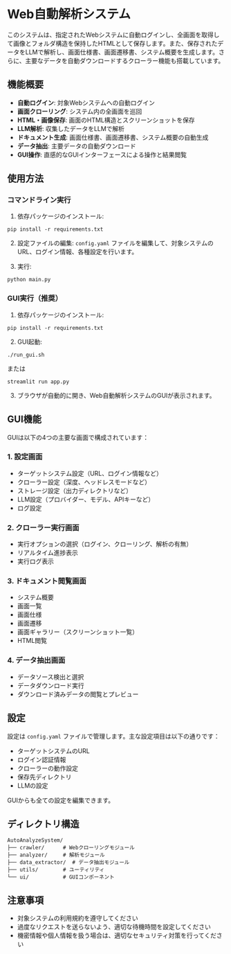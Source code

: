 # Web自動解析システム

このシステムは、指定されたWebシステムに自動ログインし、全画面を取得して画像とフォルダ構造を保持したHTMLとして保存します。また、保存されたデータをLLMで解析し、画面仕様書、画面遷移書、システム概要を生成します。さらに、主要なデータを自動ダウンロードするクローラー機能も搭載しています。

## 機能概要

- **自動ログイン**: 対象Webシステムへの自動ログイン
- **画面クローリング**: システム内の全画面を巡回
- **HTML・画像保存**: 画面のHTML構造とスクリーンショットを保存
- **LLM解析**: 収集したデータをLLMで解析
- **ドキュメント生成**: 画面仕様書、画面遷移書、システム概要の自動生成
- **データ抽出**: 主要データの自動ダウンロード
- **GUI操作**: 直感的なGUIインターフェースによる操作と結果閲覧

## 使用方法

### コマンドライン実行

1. 依存パッケージのインストール:
```
pip install -r requirements.txt
```

2. 設定ファイルの編集:
`config.yaml` ファイルを編集して、対象システムのURL、ログイン情報、各種設定を行います。

3. 実行:
```
python main.py
```

### GUI実行（推奨）

1. 依存パッケージのインストール:
```
pip install -r requirements.txt
```

2. GUI起動:
```
./run_gui.sh
```
または
```
streamlit run app.py
```

3. ブラウザが自動的に開き、Web自動解析システムのGUIが表示されます。

## GUI機能

GUIは以下の4つの主要な画面で構成されています：

### 1. 設定画面
- ターゲットシステム設定（URL、ログイン情報など）
- クローラー設定（深度、ヘッドレスモードなど）
- ストレージ設定（出力ディレクトリなど）
- LLM設定（プロバイダー、モデル、APIキーなど）
- ログ設定

### 2. クローラー実行画面
- 実行オプションの選択（ログイン、クローリング、解析の有無）
- リアルタイム進捗表示
- 実行ログ表示

### 3. ドキュメント閲覧画面
- システム概要
- 画面一覧
- 画面仕様
- 画面遷移
- 画面ギャラリー（スクリーンショット一覧）
- HTML閲覧

### 4. データ抽出画面
- データソース検出と選択
- データダウンロード実行
- ダウンロード済みデータの閲覧とプレビュー

## 設定

設定は `config.yaml` ファイルで管理します。主な設定項目は以下の通りです：

- ターゲットシステムのURL
- ログイン認証情報
- クローラーの動作設定
- 保存先ディレクトリ
- LLMの設定

GUIからも全ての設定を編集できます。

## ディレクトリ構造

```
AutoAnalyzeSystem/
├── crawler/      # Webクローリングモジュール
├── analyzer/     # 解析モジュール
├── data_extractor/  # データ抽出モジュール
├── utils/        # ユーティリティ
└── ui/           # GUIコンポーネント
```

## 注意事項

- 対象システムの利用規約を遵守してください
- 過度なリクエストを送らないよう、適切な待機時間を設定してください
- 機密情報や個人情報を扱う場合は、適切なセキュリティ対策を行ってください 